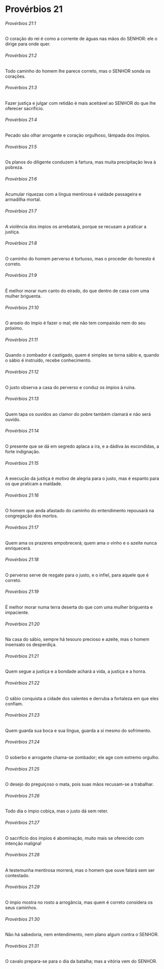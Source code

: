 # Provérbios 21

###### Provérbios 21:1

O coração do rei é como a corrente de águas nas mãos do SENHOR: ele o dirige para onde quer.

###### Provérbios 21:2

Todo caminho do homem lhe parece correto, mas o SENHOR sonda os corações.

###### Provérbios 21:3

Fazer justiça e julgar com retidão é mais aceitável ao SENHOR do que lhe oferecer sacrifício.

###### Provérbios 21:4

Pecado são olhar arrogante e coração orgulhoso, lâmpada dos ímpios.

###### Provérbios 21:5

Os planos do diligente conduzem à fartura, mas muita precipitação leva à pobreza.

###### Provérbios 21:6

Acumular riquezas com a língua mentirosa é vaidade passageira e armadilha mortal.

###### Provérbios 21:7

A violência dos ímpios os arrebatará, porque se recusam a praticar a justiça.

###### Provérbios 21:8

O caminho do homem perverso é tortuoso, mas o proceder do honesto é correto.

###### Provérbios 21:9

É melhor morar num canto do eirado, do que dentro de casa com uma mulher briguenta.

###### Provérbios 21:10

O anseio do ímpio é fazer o mal; ele não tem compaixão nem do seu próximo.

###### Provérbios 21:11

Quando o zombador é castigado, quem é simples se torna sábio e, quando o sábio é instruído, recebe conhecimento.

###### Provérbios 21:12

O justo observa a casa do perverso e conduz os ímpios à ruína.

###### Provérbios 21:13

Quem tapa os ouvidos ao clamor do pobre também clamará e não será ouvido.

###### Provérbios 21:14

O presente que se dá em segredo aplaca a ira, e a dádiva às escondidas, a forte indignação.

###### Provérbios 21:15

A execução da justiça é motivo de alegria para o justo, mas é espanto para os que praticam a maldade.

###### Provérbios 21:16

O homem que anda afastado do caminho do entendimento repousará na congregação dos mortos.

###### Provérbios 21:17

Quem ama os prazeres empobrecerá; quem ama o vinho e o azeite nunca enriquecerá.

###### Provérbios 21:18

O perverso serve de resgate para o justo, e o infiel, para aquele que é correto.

###### Provérbios 21:19

É melhor morar numa terra deserta do que com uma mulher briguenta e impaciente.

###### Provérbios 21:20

Na casa do sábio, sempre há tesouro precioso e azeite, mas o homem insensato os desperdiça.

###### Provérbios 21:21

Quem segue a justiça e a bondade achará a vida, a justiça e a honra.

###### Provérbios 21:22

O sábio conquista a cidade dos valentes e derruba a fortaleza em que eles confiam.

###### Provérbios 21:23

Quem guarda sua boca e sua língua, guarda a si mesmo do sofrimento.

###### Provérbios 21:24

O soberbo e arrogante chama-se zombador; ele age com extremo orgulho.

###### Provérbios 21:25

O desejo do preguiçoso o mata, pois suas mãos recusam-se a trabalhar.

###### Provérbios 21:26

Todo dia o ímpio cobiça, mas o justo dá sem reter.

###### Provérbios 21:27

O sacrifício dos ímpios é abominação, muito mais se oferecido com intenção maligna!

###### Provérbios 21:28

A testemunha mentirosa morrerá, mas o homem que ouve falará sem ser contestado.

###### Provérbios 21:29

O ímpio mostra no rosto a arrogância, mas quem é correto considera os seus caminhos.

###### Provérbios 21:30

Não há sabedoria, nem entendimento, nem plano algum contra o SENHOR.

###### Provérbios 21:31

O cavalo prepara-se para o dia da batalha; mas a vitória vem do SENHOR.

